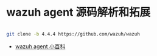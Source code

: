 # wazuh agent 源码解析和拓展

```bash

git clone -b 4.4.4 https://github.com/wazuh/wazuh

```

- [wazuh agent 小百科 ](https://www.cnblogs.com/backlion/p/10329601.html)



